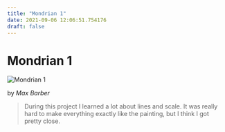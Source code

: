```yaml
---
title: "Mondrian 1"
date: 2021-09-06 12:06:51.754176
draft: false
---
```


# Mondrian 1

![Mondrian 1](../images/d3baceee-0f34-11ec-b115-1e00f30e0089.png)

by *Max Barber*



> During this project I learned a lot about lines and scale. It was really hard to make everything exactly like the painting, but I think I got pretty close.